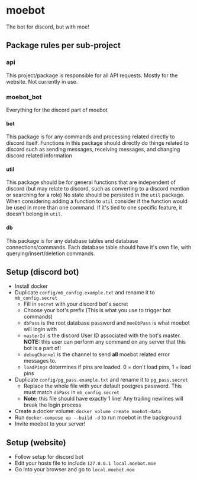 # moebot
The bot for discord, but with moe!

## Package rules per sub-project
### api
This project/package is responsible for all API requests. Mostly for the website. Not currently in use.
### moebot_bot
Everything for the discord part of moebot
#### bot
This package is for any commands and processing related directly to discord itself.
Functions in this package should directly do things related to discord such as sending messages,
receiving messages, and changing discord related information
#### util
This package should be for general functions that are independent of discord (but may relate to discord, such as converting to a discord mention or searching for a role)
No state should be persisted in the `util` package. When considering adding a function to `util` consider if the function would
be used in more than one command. If it's tied to one specific feature, it doesn't belong in `util`.
#### db
This package is for any database tables and database connections/commands. Each database table should have it's own file, with querying/insert/deletion commands.

## Setup (discord bot)
* Install docker
* Duplicate `config/mb_config.example.txt` and rename it to `mb_config.secret`
    * Fill in `secret` with your discord bot's secret
    * Choose your bot's prefix (This is what you use to trigger bot commands)
    * `dbPass` is the root database password and `moeDbPass` is what moebot will login with
    * `masterId` is the discord User ID associated with the bot's master. __NOTE:__ this user can perform any command on any server that this bot is a part of!
    * `debugChannel` is the channel to send __all__ moebot related error messages to.
    * `loadPings` determines if pins are loaded. 0 = don't load pins, 1 = load pins
* Duplicate `config/pg_pass.example.txt` and rename it to `pg_pass.secret`
    * Replace the whole file with your default postgres password. This must match `dbPass` in `mb_config.secret`
    * __Note:__ this file should have exactly 1 line! Any trailing newlines will break the login process
* Create a docker volume: `docker volume create moebot-data`
* Run `docker-compose up --build -d` to run moebot in the background
* Invite moebot to your server!

## Setup (website)
* Follow setup for discord bot
* Edit your hosts file to include `127.0.0.1 local.moebot.moe`
* Go into your browser and go to `local.moebot.moe`
